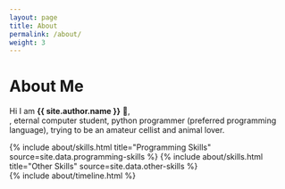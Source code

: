 ```yaml
---
layout: page
title: About
permalink: /about/
weight: 3
---
```


# **About Me**

Hi I am **{{ site.author.name }}** :wave:,<br>,
eternal computer student, python programmer (preferred programming language), trying to be an amateur cellist and animal lover.

<div class="row">
{% include about/skills.html title="Programming Skills" source=site.data.programming-skills %}
{% include about/skills.html title="Other Skills" source=site.data.other-skills %}
</div>

<div class="row">
{% include about/timeline.html %}
</div>

